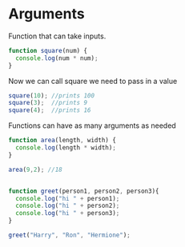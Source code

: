 # Arguments  
Function that can take inputs.

```javascript
function square(num) {
  console.log(num * num);
}
```

Now we can call square we need to pass in a value

```javascript
square(10);	//prints 100
square(3);	//prints 9
square(4);	//prints 16
```

Functions can have as many arguments as needed
```javascript
function area(length, width) {
  console.log(length * width);
}

area(9,2); //18


function greet(person1, person2, person3){
  console.log("hi " + person1);
  console.log("hi " + person2);
  console.log("hi " + person3);
}

greet("Harry", "Ron", "Hermione");
```